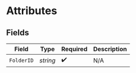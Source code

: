 # Attributes


## Fields

| Field              | Type               | Required           | Description        |
| ------------------ | ------------------ | ------------------ | ------------------ |
| `FolderID`         | *string*           | :heavy_check_mark: | N/A                |